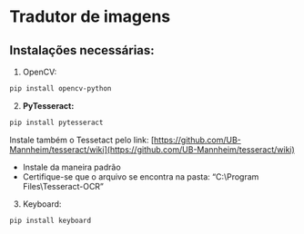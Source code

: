 # Tradutor de imagens

## Instalações necessárias:

1. OpenCV:

```powershell
pip install opencv-python
```

2. **PyTesseract:**

```powershell
pip install pytesseract
```

Instale também o Tessetact pelo link: [https://github.com/UB-Mannheim/tesseract/wiki](https://github.com/UB-Mannheim/tesseract/wiki)

- Instale da maneira padrão
- Certifique-se que o arquivo se encontra na pasta: “C:\Program Files\Tesseract-OCR”

3. Keyboard:

```powershell
pip install keyboard
```
